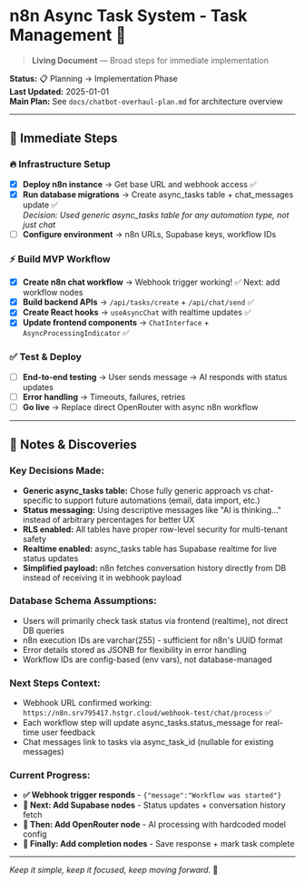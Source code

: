# n8n Async Task System - Task Management 🔄

> **Living Document** — Broad steps for immediate implementation

**Status:** 📋 Planning → Implementation Phase  
**Last Updated:** 2025-01-01  
**Main Plan:** See `docs/chatbot-overhaul-plan.md` for architecture overview

---

## 🎯 **Immediate Steps**

### **🔥 Infrastructure Setup**
- [x] **Deploy n8n instance** → Get base URL and webhook access ✅
- [x] **Run database migrations** → Create async_tasks table + chat_messages update ✅  
  *Decision: Used generic async_tasks table for any automation type, not just chat*
- [ ] **Configure environment** → n8n URLs, Supabase keys, workflow IDs

### **⚡ Build MVP Workflow**
- [x] **Create n8n chat workflow** → Webhook trigger working! ✅ Next: add workflow nodes
- [x] **Build backend APIs** → `/api/tasks/create` + `/api/chat/send` ✅
- [x] **Create React hooks** → `useAsyncChat` with realtime updates ✅
- [x] **Update frontend components** → `ChatInterface` + `AsyncProcessingIndicator` ✅

### **✅ Test & Deploy**
- [ ] **End-to-end testing** → User sends message → AI responds with status updates
- [ ] **Error handling** → Timeouts, failures, retries
- [ ] **Go live** → Replace direct OpenRouter with async n8n workflow

---

## 📝 **Notes & Discoveries**

### **Key Decisions Made:**
- **Generic async_tasks table:** Chose fully generic approach vs chat-specific to support future automations (email, data import, etc.)
- **Status messaging:** Using descriptive messages like "AI is thinking..." instead of arbitrary percentages for better UX  
- **RLS enabled:** All tables have proper row-level security for multi-tenant safety
- **Realtime enabled:** async_tasks table has Supabase realtime for live status updates
- **Simplified payload:** n8n fetches conversation history directly from DB instead of receiving it in webhook payload

### **Database Schema Assumptions:**
- Users will primarily check task status via frontend (realtime), not direct DB queries
- n8n execution IDs are varchar(255) - sufficient for n8n's UUID format
- Error details stored as JSONB for flexibility in error handling
- Workflow IDs are config-based (env vars), not database-managed

### **Next Steps Context:**
- Webhook URL confirmed working: `https://n8n.srv795417.hstgr.cloud/webhook-test/chat/process` ✅
- Each workflow step will update async_tasks.status_message for real-time user feedback
- Chat messages link to tasks via async_task_id (nullable for existing messages)

### **Current Progress:**
- **✅ Webhook trigger responds** - `{"message":"Workflow was started"}`
- **🔄 Next: Add Supabase nodes** - Status updates + conversation history fetch
- **🔄 Then: Add OpenRouter node** - AI processing with hardcoded model config
- **🔄 Finally: Add completion nodes** - Save response + mark task complete

---

*Keep it simple, keep it focused, keep moving forward.* 🚀 